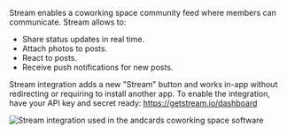 Stream enables a coworking space community feed where members can communicate. Stream allows to:

- Share status updates in real time.
- Attach photos to posts.
- React to posts.
- Receive push notifications for new posts.

Stream integration adds a new "Stream" button and works in-app without redirecting or requiring to install another app. To enable the integration, have your API key and secret ready: https://getstream.io/dashboard

![Stream integration used in the andcards coworking space software](https://d7ccq1i35b0cj.cloudfront.net/andcards-stream-main-light-en-1920-1200.png)
